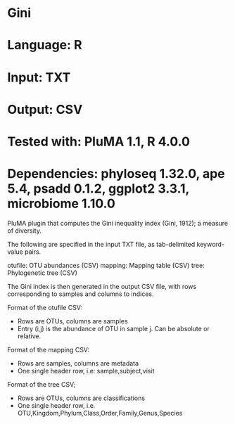# Gini
# Language: R
# Input: TXT
# Output: CSV
# Tested with: PluMA 1.1, R 4.0.0
# Dependencies: phyloseq 1.32.0, ape 5.4, psadd 0.1.2, ggplot2 3.3.1, microbiome 1.10.0

PluMA plugin that computes the Gini inequality index (Gini, 1912); a measure of diversity.

The following are specified in the input TXT file, as tab-delimited keyword-value pairs.

otufile: OTU abundances (CSV)
mapping: Mapping table (CSV)
tree: Phylogenetic tree (CSV)

The Gini index is then generated in the output CSV file, with rows corresponding to samples and columns to indices.

Format of the otufile CSV:
- Rows are OTUs, columns are samples
- Entry (i,j) is the abundance of OTU in sample j.  Can be absolute or relative.

Format of the mapping CSV:
- Rows are samples, columns are metadata
- One single header row, i.e: sample,subject,visit

Format of the tree CSV;
- Rows are OTUs, columns are classifications
- One single header row, i.e. OTU,Kingdom,Phylum,Class,Order,Family,Genus,Species
